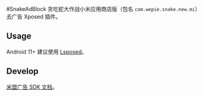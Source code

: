 #SnakeAdBlock
贪吃蛇大作战小米应用商店版（包名 `com.wepie.snake.new.mi`）去广告 Xposed 插件。

## Usage

Android 11+ 建议使用 [Lsposed](https://github.com/LSPosed/LSPosed)。

## Develop

[米盟广告 SDK 文档](https://t5.a.market.xiaomi.com/download/AdCenter/0d3a369516ee146e8a9d5c290985939da4624fe0a/AdCenter0d3a369516ee146e8a9d5c290985939da4624fe0a.html)。
